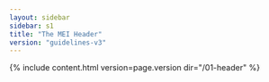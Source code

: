 ```yaml
---
layout: sidebar
sidebar: s1
title: "The MEI Header"
version: "guidelines-v3"
---
```

{% include content.html version=page.version dir="/01-header" %}